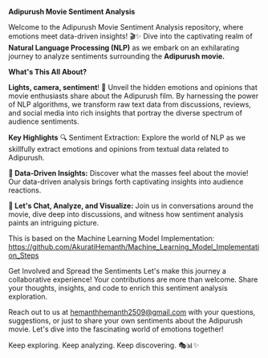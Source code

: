 **Adipurush Movie Sentiment Analysis**

Welcome to the Adipurush Movie Sentiment Analysis repository, where emotions meet data-driven insights! 
🎬✨ Dive into the captivating realm of **Natural Language Processing (NLP)** as we embark on an exhilarating journey to analyze sentiments surrounding the **Adipurush movie.**

**What's This All About?**

**Lights, camera, sentiment**! 
🎥 Unveil the hidden emotions and opinions that movie enthusiasts share about the Adipurush film. By harnessing the power of NLP algorithms, we transform raw text data from discussions, reviews, and social media into rich insights that portray the diverse spectrum of audience sentiments.

**Key Highlights**
🔍 Sentiment Extraction: Explore the world of NLP as we skillfully extract emotions and opinions from textual data related to Adipurush.

**🚀 Data-Driven Insights:** Discover what the masses feel about the movie! Our data-driven analysis brings forth captivating insights into audience reactions.

**💬 Let's Chat, Analyze, and Visualize:** Join us in conversations around the movie, dive deep into discussions, and witness how sentiment analysis paints an intriguing picture.

This is based on the Machine Learning Model Implementation: https://github.com/AkuratiHemanth/Machine_Learning_Model_Implementation_Steps

Get Involved and Spread the Sentiments
Let's make this journey a collaborative experience! Your contributions are more than welcome. Share your thoughts, insights, and code to enrich this sentiment analysis exploration.

Reach out to us at hemanthhemanth2509@gmail.com with your questions, suggestions, or just to share your own sentiments about the Adipurush movie. Let's dive into the fascinating world of emotions together!

Keep exploring. Keep analyzing. Keep discovering. 🎭📊✨
